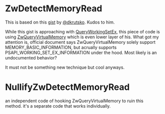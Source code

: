 # ZwDetectMemoryRead

This is based on this [gist](https://gist.github.com/dkrutsko/d6118638b0ef711b30bfcfe5b083d067) by [@dkrutsko](https://github.com/dkrutsko). Kudos to him.

While this gist is approaching with [QueryWorkingSetEx](https://learn.microsoft.com/en-us/windows/win32/api/psapi/nf-psapi-queryworkingsetex), 
this piece of code is using [ZwQueryVirtualMemory](https://learn.microsoft.com/en-us/windows-hardware/drivers/ddi/ntifs/nf-ntifs-zwqueryvirtualmemory) which is even lower layer of his.
What got my attention is, official document says ZwQueryVirtualMemory solely support MEMORY_BASIC_INFORMATION, but acrually supports PSAPI_WORKING_SET_EX_INFORMATION under the hood. Most likely is an undocumented behavior?

It must not be something new technique but cool anyways.

# NullifyZwDetectMemoryRead

an independent code of hooking ZwQueryVirtualMemory to ruin this method. it's a separate code that works individually.
